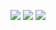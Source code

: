 ![](https://mastodon.ml/system/custom_emojis/images/000/040/478/original/ablobcatattention.png)
![](https://emojis.slackmojis.com/emojis/images/1613773113/13688/meow_dance.gif)
![](https://mastodon.ml/system/custom_emojis/images/000/040/519/original/ablobcatattentionreverse.png)

<!--
чё ты тут делаешь? эта группа для крутых!
-->
